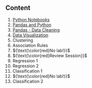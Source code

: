 ## Content

1. [Python Notebooks](./01%20-%20Python%20Notebooks)
2. [Pandas and Python](./02%20-%20Pandas%20and%20Python)
3. [Pandas - Data Cleaning](./03%20-%20Pandas%20and%20Data%20Cleaning)
4. [Data Visualization](./04%20-%20Visualization)
5. Clustering
6. Association Rules
7. ${\text{\color{red}No lab!}}$
8. ${\text{\color{red}Review Session}}$
9. Regression 1
10. Regression 2
11. Classification 1
12. ${\text{\color{red}No lab!}}$
13. Classification 2
